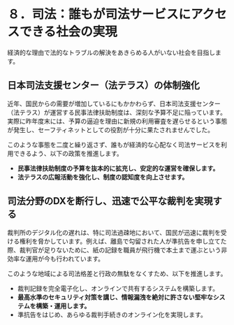 
# ８．司法：誰もが司法サービスにアクセスできる社会の実現

経済的な理由で法的なトラブルの解決をあきらめる人がいない社会を目指します。

## 日本司法支援センター（法テラス）の体制強化

近年、国民からの需要が増加しているにもかかわらず、日本司法支援センター（法テラス）が運営する民事法律扶助制度は、深刻な予算不足に陥っています。実際に昨年度末には、予算の逼迫を理由に新規の利用審査を遅らせるという事態が発生し、セーフティネットとしての役割が十分に果たされませんでした。

このような事態を二度と繰り返さず、誰もが経済的な心配なく司法サービスを利用できるよう、以下の政策を推進します。

*   **民事法律扶助制度の予算を抜本的に拡充し、安定的な運営を確保します。**
*   **法テラスの広報活動を強化し、制度の認知度を向上させます。**

## 司法分野のDXを断行し、迅速で公平な裁判を実現する

裁判所のデジタル化の遅れは、特に司法過疎地において、国民が迅速に裁判を受ける権利を脅かしています。例えば、離島で勾留された人が準抗告を申し立てた際、裁判官が足りないために、紙の記録を職員が飛行機で本土まで運ぶという非効率な運用が今も行われています。

このような地域による司法格差と行政の無駄をなくすため、以下を推進します。

*   裁判記録を完全電子化し、オンラインで共有するシステムを構築します。
*   **最高水準のセキュリティ対策を講じ、情報漏洩を絶対に許さない堅牢なシステムを構築・運用します。**
*   準抗告をはじめ、あらゆる裁判手続きのオンライン化を実現します。
